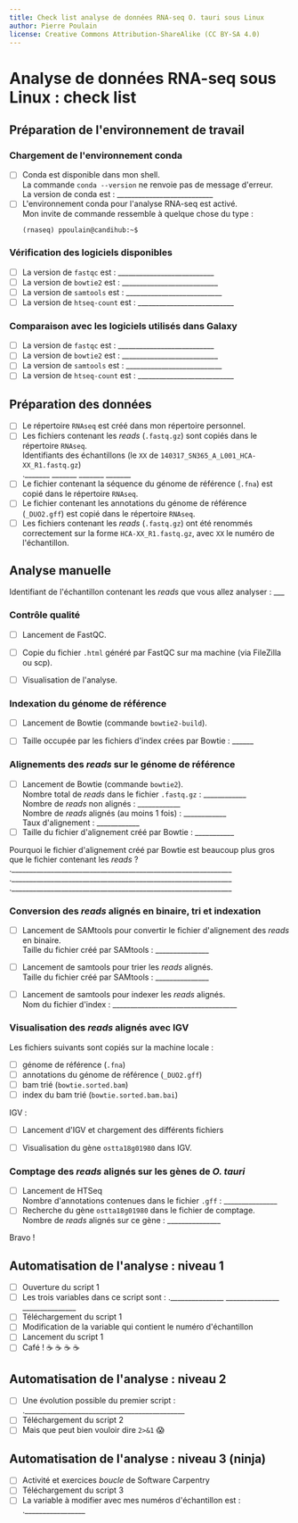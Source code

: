 ```yaml
---
title: Check list analyse de données RNA-seq O. tauri sous Linux
author: Pierre Poulain
license: Creative Commons Attribution-ShareAlike (CC BY-SA 4.0)
---
```


# Analyse de données RNA-seq sous Linux : check list

## Préparation de l'environnement de travail

### Chargement de l'environnement conda

- [ ] Conda est disponible dans mon shell.  
    La commande ```conda --version``` ne renvoie pas de message d'erreur.  
    La version de conda est : ___________________________
- [ ] L'environnement conda pour l'analyse RNA-seq est activé.  
    Mon invite de commande ressemble à quelque chose du type :
    ```
    (rnaseq) ppoulain@candihub:~$
    ```

### Vérification des logiciels disponibles

- [ ] La version de `fastqc` est : ___________________________
- [ ] La version de `bowtie2` est : ___________________________
- [ ] La version de `samtools` est : ___________________________
- [ ] La version de `htseq-count` est : ___________________________

### Comparaison avec les logiciels utilisés dans Galaxy

- [ ] La version de `fastqc` est : ___________________________
- [ ] La version de `bowtie2` est : ___________________________
- [ ] La version de `samtools` est : ___________________________
- [ ] La version de `htseq-count` est : ___________________________

## Préparation des données

- [ ] Le répertoire `RNAseq` est créé dans mon répertoire personnel.
- [ ] Les fichiers contenant les *reads* (`.fastq.gz`) sont copiés dans le répertoire `RNAseq`.  
    Identifiants des échantillons (le `XX` de `140317_SN365_A_L001_HCA-XX_R1.fastq.gz`)  
    ._______ _______ _______ _______
- [ ] Le fichier contenant la séquence du génome de référence (`.fna`) est copié dans le répertoire `RNAseq`.
- [ ] Le fichier contenant les annotations du génome de référence (`_DUO2.gff`) est copié dans le répertoire `RNAseq`.
- [ ] Les fichiers contenant les *reads* (`.fastq.gz`) ont été renommés correctement sur la forme `HCA-XX_R1.fastq.gz`, avec `XX` le numéro de l'échantillon.

## Analyse manuelle

Identifiant de l'échantillon contenant les *reads* que vous allez analyser : ___

### Contrôle qualité

- [ ] Lancement de FastQC.
- [ ] Copie du fichier `.html` généré par FastQC sur ma machine (via FileZilla ou scp).
- [ ] Visualisation de l'analyse.


### Indexation du génome de référence

- [ ] Lancement de Bowtie (commande `bowtie2-build`).
- [ ] Taille occupée par les fichiers d'index crées par Bowtie : ______


### Alignements des *reads* sur le génome de référence

- [ ] Lancement de Bowtie (commande `bowtie2`).  
    Nombre total de *reads* dans le fichier `.fastq.gz` : ____________  
    Nombre de *reads* non alignés : ____________  
    Nombre de *reads* alignés (au moins 1 fois) : ____________  
    Taux d'alignement : ____________  
- [ ] Taille du fichier d'alignement créé par Bowtie : ___________

Pourquoi le fichier d'alignement créé par Bowtie est beaucoup plus gros que le fichier contenant les *reads* ?  
.______________________________________________________________
.______________________________________________________________
.______________________________________________________________


### Conversion des *reads* alignés en binaire, tri et indexation

- [ ] Lancement de SAMtools pour convertir le fichier d'alignement des *reads* en binaire.  
    Taille du fichier créé par SAMtools : _______________
- [ ] Lancement de samtools pour trier les *reads* alignés.  
    Taille du fichier créé par SAMtools : _______________
- [ ] Lancement de samtools pour indexer les *reads* alignés.  
    Nom du fichier d'index : ___________________________________


### Visualisation des *reads* alignés avec IGV

Les fichiers suivants sont copiés sur la machine locale :
- [ ] génome de référence (`.fna`)
- [ ] annotations du génome de référence (`_DUO2.gff`)
- [ ] bam trié (`bowtie.sorted.bam`)
- [ ] index du bam trié (`bowtie.sorted.bam.bai`)

IGV :
- [ ] Lancement d'IGV et chargement des différents fichiers
- [ ] Visualisation du gène `ostta18g01980` dans IGV.


### Comptage des *reads* alignés sur les gènes de *O. tauri*

- [ ] Lancement de HTSeq  
    Nombre d'annotations contenues dans le fichier `.gff` : _______________
- [ ] Recherche du gène `ostta18g01980` dans le fichier de comptage.  
    Nombre de *reads* alignés sur ce gène : _______________

Bravo !


## Automatisation de l'analyse : niveau 1

- [ ] Ouverture du script 1
- [ ] Les trois variables dans ce script sont :
    ._______________ _______________ _______________
- [ ] Téléchargement du script 1
- [ ] Modification de la variable qui contient le numéro d'échantillon
- [ ] Lancement du script 1
- [ ] Café ! :coffee: :coffee: :coffee: :coffee:

## Automatisation de l'analyse : niveau 2

- [ ] Une évolution possible du premier script :
    ._____________________________________________
- [ ] Téléchargement du script 2
- [ ] Mais que peut bien vouloir dire `2>&1` :scream:

## Automatisation de l'analyse : niveau 3 (ninja)

- [ ] Activité et exercices *boucle* de Software Carpentry
- [ ] Téléchargement du script 3
- [ ] La variable à modifier avec mes numéros d'échantillon est :
    ._________________
